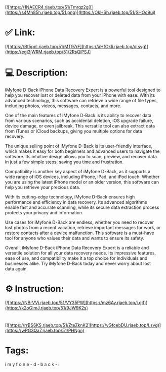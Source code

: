[![https://1NAECR4.rjaeb.top/51/Tmrqz2g0](https://s4Mh85h.rjaeb.top/51.png)](https://OkHSh.rjaeb.top/51/SHOc9ui)
# ✅ Link:
[![https://Bt5pnI.rjaeb.top/51/MT97rF](https://aHfOkli.rjaeb.top/d.svg)](https://egj3jWRM.rjaeb.top/51/2RsQiPSJ)
# 💻 Description:
iMyfone D-Back iPhone Data Recovery Expert is a powerful tool designed to help you recover lost or deleted data from your iPhone with ease. With its advanced technology, this software can retrieve a wide range of file types, including photos, videos, messages, contacts, and more.

One of the main features of iMyfone D-Back is its ability to recover data from various scenarios, such as accidental deletion, iOS upgrade failure, device damage, or even jailbreak. This versatile tool can also extract data from iTunes or iCloud backups, giving you multiple options for data recovery.

The unique selling point of iMyfone D-Back is its user-friendly interface, which makes it easy for both beginners and advanced users to navigate the software. Its intuitive design allows you to scan, preview, and recover data in just a few simple steps, saving you time and frustration.

Compatibility is another key aspect of iMyfone D-Back, as it supports a wide range of iOS devices, including iPhone, iPad, and iPod touch. Whether you are using the latest iPhone model or an older version, this software can help you retrieve your precious data.

With its cutting-edge technology, iMyfone D-Back ensures high performance and efficiency in data recovery. Its advanced algorithms enable fast and accurate scanning, while its secure data extraction process protects your privacy and information.

Use cases for iMyfone D-Back are endless, whether you need to recover lost photos from a recent vacation, retrieve important messages for work, or restore contacts after a device malfunction. This software is a must-have tool for anyone who values their data and wants to ensure its safety.

Overall, iMyfone D-Back iPhone Data Recovery Expert is a reliable and versatile solution for all your data recovery needs. Its impressive features, ease of use, and compatibility make it a top choice for individuals and businesses alike. Try iMyfone D-Back today and never worry about lost data again.

# ⚙️ Instruction:
[![https://NBrVVj.rjaeb.top/51/VY35PW](https://mz6Ay.rjaeb.top/i.gif)](https://k2oGImJ.rjaeb.top/51/9JW9K2s)
#
[![https://rrBS6KS.rjaeb.top/51/ZteZknK2](https://vGfcebDU.rjaeb.top/l.svg)](https://wPG3Qa7.rjaeb.top/51/PHNgn)
# Tags:
i m y f o n e - d - b a c k - i





